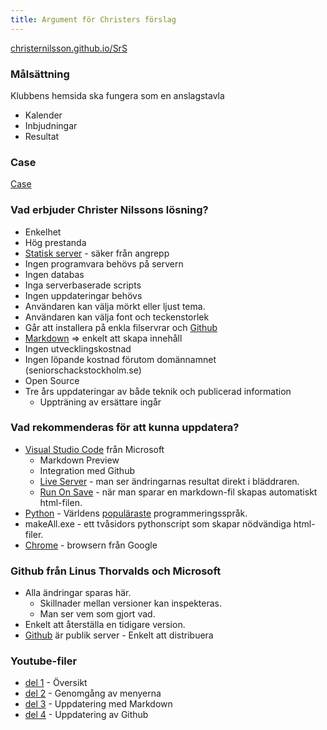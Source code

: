 ```yaml
---
title: Argument för Christers förslag
---
```


[christernilsson.github.io/SrS](https://christernilsson.github.io/SrS)

### Målsättning

Klubbens hemsida ska fungera som en anslagstavla
* Kalender
* Inbjudningar
* Resultat

### Case

[Case](Case)

### Vad erbjuder Christer Nilssons lösning?

* Enkelhet
* Hög prestanda
* [Statisk server](https://en.wikipedia.org/wiki/Static_web_page) - säker från angrepp
* Ingen programvara behövs på servern
* Ingen databas
* Inga serverbaserade scripts
* Ingen uppdateringar behövs
* Användaren kan välja mörkt eller ljust tema.
* Användaren kan välja font och teckenstorlek
* Går att installera på enkla filservrar och [Github](https://pages.github.com/)
* [Markdown](https://markdown-it.github.io/) => enkelt att skapa innehåll
* Ingen utvecklingskostnad
* Ingen löpande kostnad förutom domännamnet (seniorschackstockholm.se)
* Open Source
* Tre års uppdateringar av både teknik och publicerad information
	* Uppträning av ersättare ingår

### Vad rekommenderas för att kunna uppdatera?

* [Visual Studio Code](https://code.visualstudio.com/) från Microsoft
	* Markdown Preview
	* Integration med Github
	* [Live Server](https://marketplace.visualstudio.com/items?itemName=ritwickdey.LiveServer) - man ser ändringarnas resultat direkt i bläddraren.
	* [Run On Save](https://marketplace.visualstudio.com/items?itemName=emeraldwalk.RunOnSave) - när man sparar en markdown-fil skapas automatiskt html-filen.
* [Python](https://www.python.org/) - Världens [populäraste](https://www.tiobe.com/tiobe-index/) programmeringsspråk.
* makeAll.exe - ett tvåsidors pythonscript som skapar nödvändiga html-filer.
* [Chrome](https://www.google.com/intl/sv/chrome) - browsern från Google

### Github från Linus Thorvalds och Microsoft

* Alla ändringar sparas här.
	* Skillnader mellan versioner kan inspekteras.
	* Man ser vem som gjort vad.
* Enkelt att återställa en tidigare version.
* [Github](https://sv.wikipedia.org/wiki/Github) är publik server - Enkelt att distribuera

### Youtube-filer

* [del 1](https://www.youtube.com/watch?v=VsOR_FKz8S0) - Översikt
* [del 2](https://www.youtube.com/watch?v=1Y9HrID3A90) - Genomgång av menyerna
* [del 3](https://www.youtube.com/watch?v=U1aR5xxZkug) - Uppdatering med Markdown
* [del 4](https://www.youtube.com/watch?v=2MuFqcCIDWU) - Uppdatering av Github